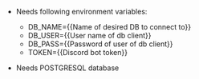- Needs following environment variables:
  - DB_NAME={{Name of desired DB to connect to}}
  - DB_USER={{User name of db client}}
  - DB_PASS={{Password of user of db client}}
  - TOKEN={{Discord bot token}}

- Needs POSTGRESQL database 